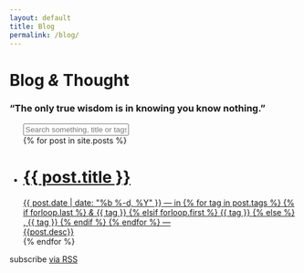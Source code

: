 ```yaml
---
layout: default
title: Blog
permalink: /blog/
---
```


<div class="blogs wrapper">

<h1 class="big-title">Blog <i>&</i> Thought</h1>
<h3 class="title-desc">
  “The only true wisdom is in knowing you know nothing.” 
</h3>

<ul class="post-list" id="searchable">
  <div>
    <input class="search" placeholder="Search something, title or tags...">
  </div>
  <div class="list">
  {% for post in site.posts %}
    <a class="post-link" href="{{ post.url | prepend: site.baseurl }}">
      <li>
        <div class="img" style="background-image:url('/asset_post/{{ post.front }}')"></div>
        <h1 class="title">
          {{ post.title }}
        </h1>
        <span class="post-meta">{{ post.date | date: "%b %-d, %Y" }}</span>
        <span class="tags"> &mdash; in
          {% for tag in post.tags %}
            {% if forloop.last %}
              <i>&</i>
              <span class="tag">
                {{ tag }}
              </span>
            {% elsif forloop.first %}
              <span class="tag">
               {{ tag }}
              </span>
            {% else %}
              ,<span class="tag">
               {{ tag }}
              </span>
            {% endif %}
          {% endfor %}
          &mdash;
        </span>
        <div class="desc">
          {{post.desc}}
        </div>
      </li>
    </a>
  {% endfor %}
  </div>
</ul>
<p class="rss-subscribe">subscribe <a href="{{ "/feed.xml" | prepend: site.baseurl }}">via RSS</a></p>

</div>

<script src="/js/list.js"></script>
<script>
  var $shadowHeader;
  $shadowHeader = document.querySelector('.site-header.shadow');
  window.onscroll = function() {
    var scrollY = window.scrollY;
    if (scrollY > 200) {
      return $shadowHeader.style.top = '0';
    } else {
      return $shadowHeader.style.top = '-70px';
    }
  };
</script>
<script>
  var options = {
    valueNames: [ 'title' , 'tags']
  };
  new List('searchable', options);
</script>
